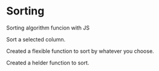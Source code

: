 # Sorting
Sorting algorithm funcion with JS

Sort a selected column.

Created a flexible function to sort by whatever you choose.

Created a helder function to sort.
